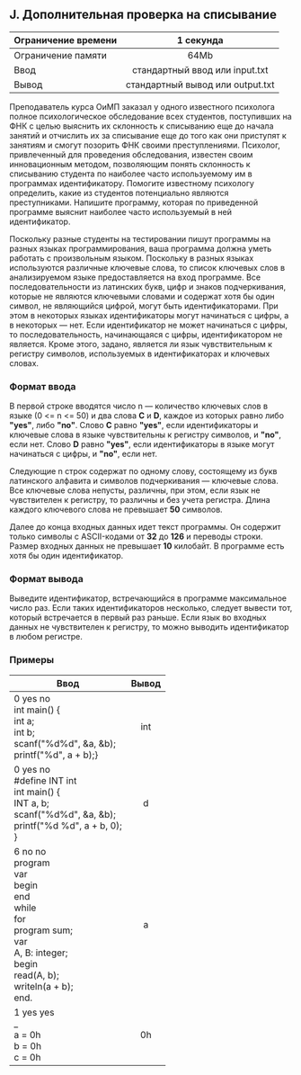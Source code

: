 ## J. Дополнительная проверка на списывание

| Ограничение времени |            1 секунда             |
|---------------------|:--------------------------------:|
| Ограничение памяти  |               64Mb               |
| Ввод                |  стандартный ввод или input.txt  |
| Вывод               | стандартный вывод или output.txt |

Преподаватель курса ОиМП заказал у одного известного психолога полное психологическое обследование всех студентов,
поступивших на ФНК с целью выяснить их склонность к списыванию еще до начала занятий и отчислить их за списывание еще до
того как они приступят к занятиям и смогут позорить ФНК своими преступлениями. Психолог, привлеченный для проведения
обследования, известен своим инновационным методом, позволяющим понять склонность к списыванию студента по наиболее
часто используемому им в программах идентификатору. Помогите известному психологу определить, какие из студентов
потенциально являются преступниками. Напишите программу, которая по приведенной программе выяснит наиболее часто
используемый в ней идентификатор.

Поскольку разные студенты на тестировании пишут программы на разных языках программирования, ваша программа должна уметь
работать с произвольным языком. Поскольку в разных языках используются различные ключевые слова, то список ключевых слов
в анализируемом языке предоставляется на вход программе. Все последовательности из латинских букв, цифр и знаков
подчеркивания, которые не являются ключевыми словами и содержат хотя бы один символ, не являющийся цифрой, могут быть
идентификаторами. При этом в некоторых языках идентификаторы могут начинаться с цифры, а в некоторых — нет. Если
идентификатор не может начинаться с цифры, то последовательность, начинающаяся с цифры, идентификатором не является.
Кроме этого, задано, является ли язык чувствительным к регистру символов, используемых в идентификаторах и ключевых
словах.

### Формат ввода

В первой строке вводятся число n — количество ключевых слов в языке (0 <= n <= 50) и два слова **C** и **D**, каждое из
которых равно либо **"yes"**, либо **"no"**. Слово **C** равно **"yes"**, если идентификаторы и ключевые слова в языке чувствительны к
регистру символов, и **"no"**, если нет. Слово **D** равно **"yes"**, если идентификаторы в языке могут начинаться с цифры, и **"no"**, если нет.

Следующие n строк содержат по одному слову, состоящему из букв латинского алфавита и символов подчеркивания — ключевые
слова. Все ключевые слова непусты, различны, при этом, если язык не чувствителен к регистру, то различны и без учета
регистра. Длина каждого ключевого слова не превышает **50** символов.

Далее до конца входных данных идет текст программы. Он содержит только символы с ASCII-кодами от **32** до **126** и переводы
строки. Размер входных данных не превышает **10** килобайт. В программе есть хотя бы один идентификатор.

### Формат вывода

Выведите идентификатор, встречающийся в программе максимальное число раз. Если таких идентификаторов несколько, следует
вывести тот, который встречается в первый раз раньше. Если язык во входных данных не чувствителен к регистру, то можно
выводить идентификатор в любом регистре.

### Примеры

| Ввод                                                                                                                                                  | Вывод |
|-------------------------------------------------------------------------------------------------------------------------------------------------------|:-----:|
| 0 yes no<br>int main() {<br>int a;<br>int b;<br>scanf("%d%d", &a, &b);<br>printf("%d", a + b);}                                                       |  int  |
| 0 yes no<br>#define INT int<br>int main() {<br>INT a, b;<br>scanf("%d%d", &a, &b);<br>printf("%d %d", a + b, 0);<br>}                                 |   d   |
| 6 no no<br>program<br>var<br>begin<br>end<br>while<br>for<br>program sum;<br>var<br>A, B: integer;<br>begin<br>read(A, b);<br>writeln(a + b);<br>end. |   a   |
| 1 yes yes<br>_<br>a = 0h<br>b = 0h<br>c = 0h                                                                                                          |  0h   |

                                                                                                                                                                                                                                                                                                                                                                                                                                                                                                                                                                                                                                                                                                                                                                                                                                                                                                                                                                                                                                                                                                                                                                                                                                                                                                                                                                                                                                                                                                                                                                                                                                                                                                                                                                                                                                                                                                                                                                                                                                                                                                                                                                                                                                                                                                                                                                                                                                                                                                                                                                                                                                                                                                                                                                                                                                                                                                                                                                                                                                                                                                                                 

